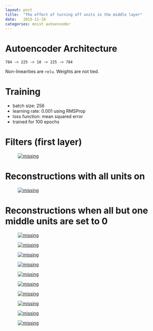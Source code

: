 ```yaml
---
layout: post
title:  "The effect of turning off units in the middle layer"
date:   2015-11-18
categories: mnist autoencoder
---
```




# Autoencoder Architecture

    784 -> 225 -> 10 -> 225 -> 784

Non-linearities are `relu`. Weights are not tied.

# Training

- batch size: 256
- learning rate: 0.001 using RMSProp
- loss function: mean squared error
- trained for 100 epochs

# Filters (first layer)

<figure>
    <a href="/assets/turnoff/layer1_filters.png">
        <img class="bigfilters" src='/assets/turnoff/layer1_filters.png' alt='missing' />
    </a>
</figure>

# Reconstructions with all units on

<figure>
    <a href="/assets/turnoff/reconstructions.png">
        <img class="smallreconstructions" src='/assets/turnoff/reconstructions.png' alt='missing' />
    </a>
</figure>



# Reconstructions when all but one middle units are set to 0

<section class="turnoffgrid">
    <div>
        <figure>
            <a href="/assets/turnoff/0_blackout.png">
                <img class="l1" src='/assets/turnoff/0_blackout.png' alt='missing' />
            </a>
        </figure>
    </div>
    <div>
        <figure>
            <a href="/assets/turnoff/1_blackout.png">
                <img class="l2" src='/assets/turnoff/1_blackout.png' alt='missing' />
            </a>
        </figure>
    </div>
    <div>
        <figure>
            <a href="/assets/turnoff/2_blackout.png">
                <img class="l3" src='/assets/turnoff/2_blackout.png' alt='missing' />
            </a>
        </figure>
    </div>
    <div>
        <figure>
            <a href="/assets/turnoff/3_blackout.png">
                <img class="l1" src='/assets/turnoff/3_blackout.png' alt='missing' />
            </a>
        </figure>
    </div>
</section>

<section class="turnoffgrid">
    <div>
        <figure>
            <a href="/assets/turnoff/4_blackout.png">
                <img class="l2" src='/assets/turnoff/4_blackout.png' alt='missing' />
            </a>
        </figure>
    </div>
    <div>
        <figure>
            <a href="/assets/turnoff/5_blackout.png">
                <img class="l3" src='/assets/turnoff/5_blackout.png' alt='missing' />
            </a>
        </figure>
    </div>
    <div>
        <figure>
            <a href="/assets/turnoff/6_blackout.png">
                <img class="l1" src='/assets/turnoff/6_blackout.png' alt='missing' />
            </a>
        </figure>
    </div>
    <div>
        <figure>
            <a href="/assets/turnoff/7_blackout.png">
                <img class="l2" src='/assets/turnoff/7_blackout.png' alt='missing' />
            </a>
        </figure>
    </div>
</section>

<section class="turnoffgrid">
    <div>
        <figure>
            <a href="/assets/turnoff/8_blackout.png">
                <img class="l3" src='/assets/turnoff/8_blackout.png' alt='missing' />
            </a>
        </figure>
    </div>
    <div>
        <figure>
            <a href="/assets/turnoff/9_blackout.png">
                <img class="l1" src='/assets/turnoff/9_blackout.png' alt='missing' />
            </a>
        </figure>
    </div>
 </section>
<!--
# Sample Activations (8)

<section class="activationsection">
    <div class="l1">
        <figure>
            <a href="/assets/1s8s/layer0_B.png">
                <figcaption>Input</figcaption>
                <img class="l1" src='/assets/1s8s/layer0_B.png' alt='missing' />
            </a>
        </figure>
    </div>
    <div class="l2">
        <figure>
            <a href="/assets/1s8s/layer1_B.png">
                <figcaption>Layer 1</figcaption>
                <img class="l2" src='/assets/1s8s/layer1_B.png' alt='missing' />
            </a>
        </figure>
    </div>
    <div class="l3">
        <figure>
            <a href="/assets/1s8s/layer2_B.png">
                <figcaption>Layer 2</figcaption>
                <img class="l3" src='/assets/1s8s/layer2_B.png' alt='missing' />
            </a>
        </figure>
    </div>
    <div class="l4">
        <figure>
            <a href="/assets/1s8s/layer3_B.png">
                <figcaption>Layer 3</figcaption>
                <img class="l4" src='/assets/1s8s/layer3_B.png' alt='missing' />
            </a>
        </figure>
    </div>
    <div class="l5">
        <figure>
            <a href="/assets/1s8s/layer4_B.png">
                <figcaption>Output</figcaption>
                <img class="l5" src='/assets/1s8s/layer4_B.png' alt='missing' />
            </a>
        </figure>
    </div>

</section>

-->